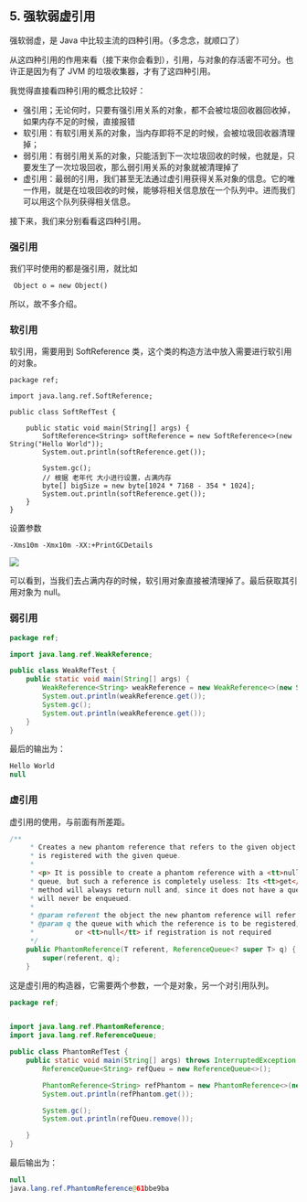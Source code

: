 ## 5. 强软弱虚引用

强软弱虚，是 Java 中比较主流的四种引用。（多念念，就顺口了）

从这四种引用的作用来看（接下来你会看到），引用，与对象的存活密不可分。也许正是因为有了 JVM 的垃圾收集器，才有了这四种引用。

我觉得直接看四种引用的概念比较好：

* 强引用；无论何时，只要有强引用关系的对象，都不会被垃圾回收器回收掉，如果内存不足的时候，直接报错
* 软引用：有软引用关系的对象，当内存即将不足的时候，会被垃圾回收器清理掉；
* 弱引用：有弱引用关系的对象，只能活到下一次垃圾回收的时候，也就是，只要发生了一次垃圾回收，那么弱引用关系的对象就被清理掉了
* 虚引用：最弱的引用，我们甚至无法通过虚引用获得关系对象的信息。它的唯一作用，就是在垃圾回收的时候，能够将相关信息放在一个队列中。进而我们可以用这个队列获得相关信息。

接下来，我们来分别看看这四种引用。

### 强引用

我们平时使用的都是强引用，就比如

` Object o = new Object()`

所以，故不多介绍。

### 软引用

软引用，需要用到 SoftReference 类，这个类的构造方法中放入需要进行软引用的对象。

```
package ref;

import java.lang.ref.SoftReference;

public class SoftRefTest {

    public static void main(String[] args) {
        SoftReference<String> softReference = new SoftReference<>(new String("Hello World"));
        System.out.println(softReference.get());

        System.gc();
        // 根据 老年代 大小进行设置，占满内存
        byte[] bigSize = new byte[1024 * 7168 - 354 * 1024];
        System.out.println(softReference.get());
    }
}
```

设置参数

`-Xms10m -Xmx10m -XX:+PrintGCDetails`

![](https://pic.imgdb.cn/item/5eef3a8614195aa594641cba.png)

可以看到，当我们去占满内存的时候，软引用对象直接被清理掉了。最后获取其引用对象为 null。

### 弱引用

```java
package ref;

import java.lang.ref.WeakReference;

public class WeakRefTest {
    public static void main(String[] args) {
        WeakReference<String> weakReference = new WeakReference<>(new String("Hello World"));
        System.out.println(weakReference.get());
        System.gc();
        System.out.println(weakReference.get());
    }
}
```

最后的输出为：

```java
Hello World
null
```

### 虚引用

虚引用的使用，与前面有所差距。

```java
/**
     * Creates a new phantom reference that refers to the given object and
     * is registered with the given queue.
     *
     * <p> It is possible to create a phantom reference with a <tt>null</tt>
     * queue, but such a reference is completely useless: Its <tt>get</tt>
     * method will always return null and, since it does not have a queue, it
     * will never be enqueued.
     *
     * @param referent the object the new phantom reference will refer to
     * @param q the queue with which the reference is to be registered,
     *          or <tt>null</tt> if registration is not required
     */
    public PhantomReference(T referent, ReferenceQueue<? super T> q) {
        super(referent, q);
    }
```

这是虚引用的构造器，它需要两个参数，一个是对象，另一个对引用队列。	

```java
package ref;


import java.lang.ref.PhantomReference;
import java.lang.ref.ReferenceQueue;

public class PhantomRefTest {
    public static void main(String[] args) throws InterruptedException {
        ReferenceQueue<String> refQueu = new ReferenceQueue<>();

        PhantomReference<String> refPhantom = new PhantomReference<>(new String("Hello World"), refQueu);
        System.out.println(refPhantom.get());

        System.gc();
        System.out.println(refQueu.remove());

    }
}
```

最后输出为：

```java
null
java.lang.ref.PhantomReference@61bbe9ba
```

